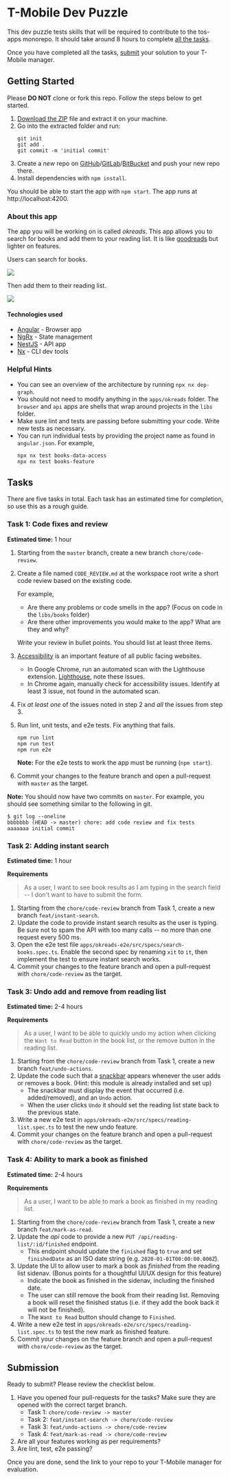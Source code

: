 # T-Mobile Dev Puzzle

This dev puzzle tests skills that will be required to contribute to the tos-apps monorepo. It should take around 8 hours to complete [all the tasks](#tasks).

Once you have completed all the tasks, [submit](#submission) your solution to your T-Mobile manager.

## Getting Started

Please **DO NOT** clone or fork this repo. Follow the steps below to get started.

1. [Download the ZIP](../../archive/master.zip) file and extract it on your machine.
2. Go into the extracted folder and run:
   ```
   git init
   git add .
   git commit -m 'initial commit'
   ```
3. Create a _new_ repo on [GitHub](https://github.com)/[GitLab](https://gitlab.com)/[BitBucket](https://bitbucket.org) and push your new repo there.
4. Install dependencies with `npm install`.

You should be able to start the app with `npm start`. The app runs at http://localhost:4200.

### About this app

The app you will be working on is called _okreads_. This app allows you to search for books and add them to your reading list. It is like [goodreads](https://goodreads.com) but lighter on features.

Users can search for books.

![](./screencapture-1.png)

Then add them to their reading list.

![](./screencapture-2.png)

#### Technologies used

- [Angular](http://angular.io/) - Browser app
- [NgRx](https://ngrx.io/) - State management
- [NestJS](https://docs.nestjs.com/) - API app
- [Nx](https://nx.dev/) - CLI dev tools

### Helpful Hints

- You can see an overview of the architecture by running `npx nx dep-graph`.
- You should not need to modify anything in the `apps/okreads` folder. The `browser` and `api` apps are shells that wrap around projects in the `libs` folder.
- Make sure lint and tests are passing before submitting your code. Write new tests as necessary.
- You can run individual tests by providing the project name as found in `angular.json`. For example,
  ```
  npx nx test books-data-access
  npx nx test books-feature
  ```

## Tasks

There are five tasks in total. Each task has an estimated time for completion, so use this as a rough guide.

### Task 1: Code fixes and review

**Estimated time:** 1 hour

1. Starting from the `master` branch, create a new branch `chore/code-review`.
2. Create a file named `CODE_REVIEW.md` at the workspace root write a short code review based on the existing code.

   For example,

   - Are there any problems or code smells in the app? (Focus on code in the `libs/books` folder)
   - Are there other improvements you would make to the app? What are they and why?

   Write your review in bullet points. You should list at least three items.

3. [Accessibility](https://webaim.org/intro/) is an important feature of all public facing websites.

   - In Google Chrome, run an automated scan with the Lighthouse extension. [Lighthouse](https://chrome.google.com/webstore/detail/lighthouse/blipmdconlkpinefehnmjammfjpmpbjk), note these issues.
   - In Chrome again, manually check for accessibility issues. Identify at least 3 issue, not found in the automated scan.

4. Fix _at least one_ of the issues noted in step 2 and _all_ the issues from step 3.
5. Run lint, unit tests, and e2e tests. Fix anything that fails.

   ```
   npm run lint
   npm run test
   npm run e2e
   ```

   **Note:** For the e2e tests to work the app must be running (`npm start`).

6. Commit your changes to the feature branch and open a pull-request with `master` as the target.

**Note:** You should now have two commits on `master`. For example, you should see something similar to the following in git.

```
$ git log --oneline
bbbbbbb (HEAD -> master) chore: add code review and fix tests
aaaaaaa initial commit
```

### Task 2: Adding instant search

**Estimated time:** 1 hour

**Requirements**

> As a user, I want to see book results as I am typing in the search field -- I don't want to have to submit the form.

1. Starting from the `chore/code-review` branch from Task 1, create a new branch `feat/instant-search`.
2. Update the code to provide instant search results as the user is typing. Be sure not to spam the API with too many calls -- no more than one request every 500 ms.
3. Open the e2e test file `apps/okreads-e2e/src/specs/search-books.spec.ts`. Enable the second spec by renaming `xit` to `it`, then implement the test to ensure instant search works.
4. Commit your changes to the feature branch and open a pull-request with `chore/code-review` as the target.

### Task 3: Undo add and remove from reading list

**Estimated time:** 2-4 hours

**Requirements**

> As a user, I want to be able to quickly undo my action when clicking the `Want to Read` button in the book list, or the remove button in the reading list.

1. Starting from the `chore/code-review` branch from Task 1, create a new branch `feat/undo-actions`.
2. Update the code such that a [snackbar](https://material.angular.io/components/snack-bar/overview) appears whenever the user adds or removes a book. (Hint: this module is already installed and set up)
   - The snackbar must display the event that occurred (i.e. added/removed), and an `Undo` action.
   - When the user clicks `Undo` it should set the reading list state back to the previous state.
3. Write a new e2e test in `apps/okreads-e2e/src/specs/reading-list.spec.ts` to test the new undo feature.
4. Commit your changes on the feature branch and open a pull-request with `chore/code-review` as the target.

### Task 4: Ability to mark a book as finished

**Estimated time:** 2-4 hours

**Requirements**

> As a user, I want to be able to mark a book as finished in my reading list.

1. Starting from the `chore/code-review` branch from Task 1, create a new branch `feat/mark-as-read`.
2. Update the _api_ code to provide a new `PUT /api/reading-list/:id/finished` endpoint.
   - This endpoint should update the `finished` flag to `true` and set `finishedDate` as an ISO date string (e.g. `2020-01-01T00:00:00.000Z`).
3. Update the UI to allow user to mark a book as _finished_ from the reading list sidenav. (Bonus points for a thoughtful UI/UX design for this feature)
   - Indicate the book as finished in the sidenav, including the finished date.
   - The user can still remove the book from their reading list. Removing a book will reset the finished status (i.e. if they add the book back it will not be finished).
   - The `Want to Read` button should change to `Finished`.
4. Write a new e2e test in `apps/okreads-e2e/src/specs/reading-list.spec.ts` to test the new mark as finished feature.
5. Commit your changes on the feature branch and open a pull-request with `chore/code-review` as the target.

## Submission

Ready to submit? Please review the checklist below.

1. Have you opened four pull-requests for the tasks? Make sure they are opened with the correct target branch.
   - Task 1: `chore/code-review -> master`
   - Task 2: `feat/instant-search -> chore/code-review`
   - Task 3: `feat/undo-actions -> chore/code-review`
   - Task 4: `feat/mark-as-read -> chore/code-review`
2. Are all your features working as per requirements?
3. Are lint, test, e2e passing?

Once you are done, send the link to your repo to your T-Mobile manager for evaluation.
